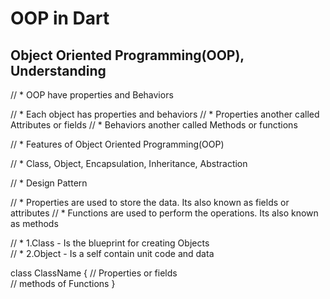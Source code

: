 # OOP in Dart 

## Object Oriented Programming(OOP), Understanding

// * OOP have properties and Behaviors 

// * Each object has properties and behaviors 
// * Properties another called Attributes or fields
// * Behaviors another called Methods or functions 


// * Features of Object Oriented Programming(OOP)

// * Class, Object, Encapsulation, Inheritance, Abstraction 

// * Design Pattern 

// * Properties are used to store the data. Its also known as fields or attributes 
// * Functions are used to perform the operations. Its also known as methods 

// * 1.Class - Is the blueprint for creating Objects  
// * 2.Object - Is a self contain unit code and data

class ClassName {
  // Properties or fields  
  // methods of Functions
}
